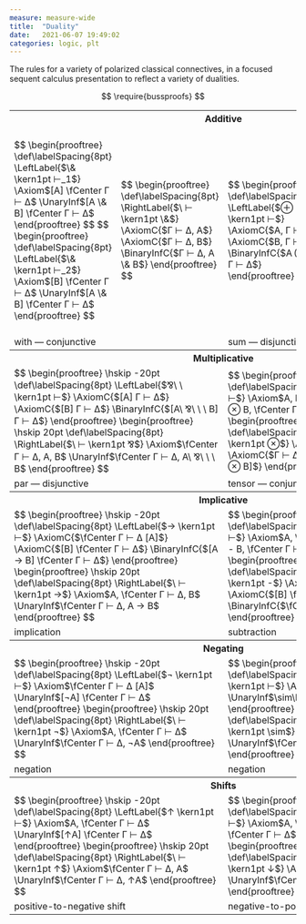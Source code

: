 ```yaml
---
measure: measure-wide
title:  "Duality"
date:   2021-06-07 19:49:02
categories: logic, plt
---
```


The rules for a variety of polarized classical connectives, in a focused sequent calculus presentation to reflect a variety of dualities.

<!--more-->

<script src="https://polyfill.io/v3/polyfill.min.js?features=es6"></script>
<script type="text/javascript" id="MathJax-script" async src="https://cdn.jsdelivr.net/npm/mathjax@3/es5/tex-svg.js"></script>

<script type="text/x-mathjax-config">
MathJax.Hub.Config({
  tex2jax: { inlineMath: [["$","$"],["\\(","\\)"]] },
  "HTML-CSS": { linebreaks: { automatic: true } },
  "SVG":      { linebreaks: { automatic: true } }
});
</script>

$$
\require{bussproofs}
$$

<table class="borderless">
  <colgroup>
    <col span="2">
    <col span="2">
  </colgroup>
  <tbody>
    <tr>
      <th colspan="4"><a name="additive">Additive</a></th>
    </tr>
    <tr>
      <td>
        $$
        \begin{prooftree}
        \def\labelSpacing{8pt}
        \LeftLabel{$\& \kern1pt ⊢_1$}
        \Axiom$[A] \fCenter Γ ⊢ Δ$
        \UnaryInf$[A \& B] \fCenter Γ ⊢ Δ$
        \end{prooftree}
        $$
        $$
        \begin{prooftree}
        \def\labelSpacing{8pt}
        \LeftLabel{$\& \kern1pt ⊢_2$}
        \Axiom$[B] \fCenter Γ ⊢ Δ$
        \UnaryInf$[A \& B] \fCenter Γ ⊢ Δ$
        \end{prooftree}
        $$
      </td>
      <td>
        $$
        \begin{prooftree}
        \def\labelSpacing{8pt}
        \RightLabel{$\ ⊢ \kern1pt \&$}
        \AxiomC{$Γ ⊢ Δ, A$}
        \AxiomC{$Γ ⊢ Δ, B$}
        \BinaryInfC{$Γ ⊢ Δ, A \& B$}
        \end{prooftree}
        $$
      </td>
      <td>
        $$
        \begin{prooftree}
        \def\labelSpacing{8pt}
        \LeftLabel{$⊕ \kern1pt ⊢$}
        \AxiomC{$A, Γ ⊢ Δ$}
        \AxiomC{$B, Γ ⊢ Δ$}
        \BinaryInfC{$A ⊕ B, Γ ⊢ Δ$}
        \end{prooftree}
        $$
      </td>
      <td>
        $$
        \begin{prooftree}
        \def\labelSpacing{8pt}
        \RightLabel{$\ ⊢ \kern1pt ⊕_1$}
        \Axiom$\fCenter Γ ⊢ Δ [A]$
        \UnaryInf$\fCenter Γ ⊢ Δ [A ⊕ B]$
        \end{prooftree}
        $$
        $$
        \begin{prooftree}
        \def\labelSpacing{8pt}
        \RightLabel{$\ ⊢ \kern1pt ⊕_2$}
        \Axiom$\fCenter Γ ⊢ Δ [B]$
        \UnaryInf$\fCenter Γ ⊢ Δ [A ⊕ B]$
        \end{prooftree}
        $$
      </td>
    </tr>
    <tr>
      <td colspan="2" class="caption">
        with — conjunctive
      </td>
      <td colspan="2" class="caption">
        sum — disjunctive
      </td>
    </tr>
    <tr>
      <th colspan="4"><a name="multiplicative">Multiplicative</a></th>
    </tr>
    <tr>
      <td colspan="2">
        $$
        \begin{prooftree}
        \hskip -20pt
        \def\labelSpacing{8pt}
        \LeftLabel{$⅋\ \ \kern1pt ⊢$}
        \AxiomC{$[A] Γ ⊢ Δ$}
        \AxiomC{$[B] Γ ⊢ Δ$}
        \BinaryInfC{$[A\ ⅋\ \ \ B] Γ ⊢ Δ$}
        \end{prooftree}
        \begin{prooftree}
        \hskip 20pt
        \def\labelSpacing{8pt}
        \RightLabel{$\ ⊢ \kern1pt ⅋$}
        \Axiom$\fCenter Γ ⊢ Δ, A, B$
        \UnaryInf$\fCenter Γ ⊢ Δ, A\ ⅋\ \ \ B$
        \end{prooftree}
        $$
      </td>
      <td colspan="2">
        $$
        \begin{prooftree}
        \hskip -20pt
        \def\labelSpacing{8pt}
        \LeftLabel{$⊗ \kern1pt ⊢$}
        \Axiom$A, B, \fCenter Γ ⊢ Δ$
        \UnaryInf$A ⊗ B, \fCenter Γ ⊢ Δ$
        \end{prooftree}
        \begin{prooftree}
        \hskip 20pt
        \def\labelSpacing{8pt}
        \RightLabel{$\ ⊢ \kern1pt ⊗$}
        \AxiomC{$Γ ⊢ Δ [A]$}
        \AxiomC{$Γ ⊢ Δ [B]$}
        \BinaryInfC{$Γ ⊢ Δ [A ⊗ B]$}
        \end{prooftree}
        $$
      </td>
    </tr>
    <tr>
      <td colspan="2" class="caption">
        par — disjunctive
      </td>
      <td colspan="2" class="caption">
        tensor — conjunctive
      </td>
    </tr>
    <tr>
      <th colspan="4"><a name="implicative">Implicative</a></th>
    </tr>
    <tr>
      <td colspan="2">
        $$
        \begin{prooftree}
        \hskip -20pt
        \def\labelSpacing{8pt}
        \LeftLabel{$→ \kern1pt ⊢$}
        \AxiomC{$\fCenter Γ ⊢ Δ [A]$}
        \AxiomC{$[B] \fCenter Γ ⊢ Δ$}
        \BinaryInfC{$[A → B] \fCenter Γ ⊢ Δ$}
        \end{prooftree}
        \begin{prooftree}
        \hskip 20pt
        \def\labelSpacing{8pt}
        \RightLabel{$\ ⊢ \kern1pt →$}
        \Axiom$A, \fCenter Γ ⊢ Δ, B$
        \UnaryInf$\fCenter Γ ⊢ Δ, A → B$
        \end{prooftree}
        $$
      </td>
      <td colspan="2">
        $$
        \begin{prooftree}
        \hskip -20pt
        \def\labelSpacing{8pt}
        \LeftLabel{$- \kern1pt ⊢$}
        \Axiom$A, \fCenter Γ ⊢ Δ, B$
        \UnaryInf$A - B, \fCenter Γ ⊢ Δ$
        \end{prooftree}
        \begin{prooftree}
        \hskip 20pt
        \def\labelSpacing{8pt}
        \RightLabel{$\ ⊢ \kern1pt -$}
        \AxiomC{$\fCenter Γ ⊢ Δ [A]$}
        \AxiomC{$[B] \fCenter Γ ⊢ Δ$}
        \BinaryInfC{$\fCenter Γ ⊢ Δ [A - B]$}
        \end{prooftree}
        $$
      </td>
    </tr>
    <tr>
      <td colspan="2" class="caption">
        implication
      </td>
      <td colspan="2" class="caption">
        subtraction
      </td>
    </tr>
    <tr>
      <th colspan="4"><a name="negating">Negating</a></th>
    </tr>
    <tr>
      <td colspan="2">
        $$
        \begin{prooftree}
        \hskip -20pt
        \def\labelSpacing{8pt}
        \LeftLabel{$¬ \kern1pt ⊢$}
        \Axiom$\fCenter Γ ⊢ Δ [A]$
        \UnaryInf$[¬A] \fCenter Γ ⊢ Δ$
        \end{prooftree}
        \begin{prooftree}
        \hskip 20pt
        \def\labelSpacing{8pt}
        \RightLabel{$\ ⊢ \kern1pt ¬$}
        \Axiom$A, \fCenter Γ ⊢ Δ$
        \UnaryInf$\fCenter Γ ⊢ Δ, ¬A$
        \end{prooftree}
        $$
      </td>
      <td colspan="2">
        $$
        \begin{prooftree}
        \hskip -20pt
        \def\labelSpacing{8pt}
        \LeftLabel{$\sim \kern1pt ⊢$}
        \Axiom$\fCenter Γ ⊢ Δ, A$
        \UnaryInf$\sim\kern -3pt A, \fCenter Γ ⊢ Δ$
        \end{prooftree}
        \begin{prooftree}
        \hskip 20pt
        \def\labelSpacing{8pt}
        \RightLabel{$\ ⊢ \kern1pt \sim$}
        \Axiom$[A] \fCenter Γ ⊢ Δ$
        \UnaryInf$\fCenter Γ ⊢ Δ [\sim\kern -3pt A]$
        \end{prooftree}
        $$
      </td>
    </tr>
    <tr>
      <td colspan="2" class="caption">
        negation
      </td>
      <td colspan="2" class="caption">
        negation
      </td>
    </tr>
    <tr>
      <th colspan="4"><a name="shifts">Shifts</a></th>
    </tr>
    <tr>
      <td colspan="2">
        $$
        \begin{prooftree}
        \hskip -20pt
        \def\labelSpacing{8pt}
        \LeftLabel{$↑ \kern1pt ⊢$}
        \Axiom$A, \fCenter Γ ⊢ Δ$
        \UnaryInf$[↑A] \fCenter Γ ⊢ Δ$
        \end{prooftree}
        \begin{prooftree}
        \hskip 20pt
        \def\labelSpacing{8pt}
        \RightLabel{$\ ⊢ \kern1pt ↑$}
        \Axiom$\fCenter Γ ⊢ Δ, A$
        \UnaryInf$\fCenter Γ ⊢ Δ, ↑A$
        \end{prooftree}
        $$
      </td>
      <td colspan="2">
        $$
        \begin{prooftree}
        \hskip -20pt
        \def\labelSpacing{8pt}
        \LeftLabel{$↓ \kern1pt ⊢$}
        \Axiom$A, \fCenter Γ ⊢ Δ$
        \UnaryInf$↓A, \fCenter Γ ⊢ Δ$
        \end{prooftree}
        \begin{prooftree}
        \hskip 20pt
        \def\labelSpacing{8pt}
        \RightLabel{$\ ⊢ \kern1pt ↓$}
        \Axiom$\fCenter Γ ⊢ Δ, A$
        \UnaryInf$\fCenter Γ ⊢ Δ [↓A]$
        \end{prooftree}
        $$
      </td>
    </tr>
    <tr>
      <td colspan="2" class="caption">
        positive-to-negative shift
      </td>
      <td colspan="2" class="caption">
        negative-to-positive shift
      </td>
    </tr>
  </tbody>
</table>
